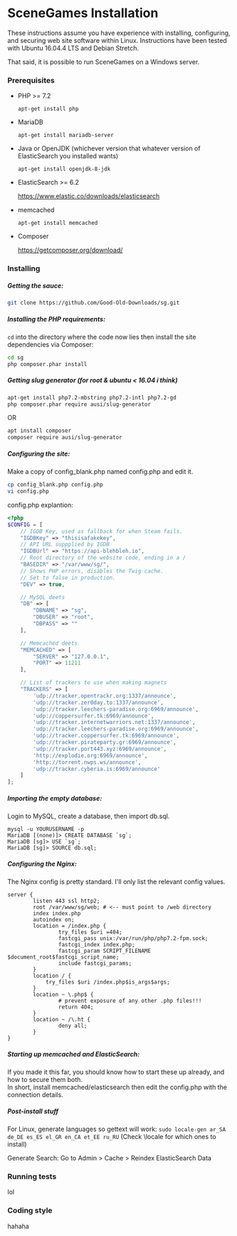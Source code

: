 # SceneGames Installation

These instructions assume you have experience with installing, configuring, and securing web site software within Linux. Instructions have been tested with Ubuntu 16.04.4 LTS and Debian Stretch.

That said, it is possible to run SceneGames on a Windows server.
### Prerequisites

- PHP >= 7.2

  `apt-get install php`
- MariaDB

  `apt-get install mariadb-server`
- Java or OpenJDK (whichever version that whatever version of ElasticSearch you installed wants)

  `apt-get install openjdk-8-jdk`
- ElasticSearch >= 6.2

  https://www.elastic.co/downloads/elasticsearch
- memcached

  `apt-get install memcached`
- Composer

  https://getcomposer.org/download/

### Installing
##### Getting the sauce:

```bash
git clone https://github.com/Good-Old-Downloads/sg.git
```

##### Installing the PHP requirements:
`cd` into the directory where the code now lies then install the site dependencies via Composer:
```bash
cd sg
php composer.phar install
```
##### Getting slug generator (for root & ubuntu < 16.04 i think)
```bash
apt-get install php7.2-mbstring php7.2-intl php7.2-gd
php composer.phar require ausi/slug-generator
```
OR
```bash
apt install composer
composer require ausi/slug-generator
```

##### Configuring the site:
Make a copy of config_blank.php named config.php and edit it.
```bash
cp config_blank.php config.php
vi config.php
```
config.php explantion:
```php
<?php
$CONFIG = [
    // IGDB Key, used as fallback for when Steam fails.
    "IGDBKey" => "thisisafakekey",
    // API URL suppplied by IGDB
    "IGDBUrl" => "https://api-blehbleh.io",
    // Root directory of the website code, ending in a /
    "BASEDIR" => "/var/www/sg/",
    // Shows PHP errors, disables the Twig cache.
    // Set to false in production.
    "DEV" => true,

    // MySQL deets
    "DB" => [
        "DBNAME" => "sg",
        "DBUSER" => "root",
        "DBPASS" => ""
    ],

    // Memcached deets
    "MEMCACHED" => [
        "SERVER" => "127.0.0.1",
        "PORT" => 11211
    ],

    // List of trackers to use when making magnets
    "TRACKERS" => [
        'udp://tracker.opentrackr.org:1337/announce',
        'udp://tracker.zer0day.to:1337/announce',
        'udp://tracker.leechers-paradise.org:6969/announce',
        'udp://coppersurfer.tk:6969/announce',
        'udp://tracker.internetwarriors.net:1337/announce',
        'udp://tracker.leechers-paradise.org:6969/announce',
        'udp://tracker.coppersurfer.tk:6969/announce',
        'udp://tracker.pirateparty.gr:6969/announce',
        'udp://tracker.port443.xyz:6969/announce',
        'http://explodie.org:6969/announce',
        'http://torrent.nwps.ws/announce',
        'udp://tracker.cyberia.is:6969/announce'
    ]
];
```

##### Importing the empty database:
Login to MySQL, create a database, then import db.sql.
```
mysql -u YOURUSERNAME -p
MariaDB [(none)]> CREATE DATABASE `sg`;
MariaDB [sg]> USE `sg`;
MariaDB [sg]> SOURCE db.sql;
```

##### Configuring the Nginx:
The Nginx config is pretty standard. I'll only list the relevant config values.
```nginx
server {
        listen 443 ssl http2;
        root /var/www/sg/web; # <-- must point to /web directory
        index index.php
        autoindex on;
        location = /index.php {
                try_files $uri =404;
                fastcgi_pass unix:/var/run/php/php7.2-fpm.sock;
                fastcgi_index index.php;
                fastcgi_param SCRIPT_FILENAME $document_root$fastcgi_script_name;
                include fastcgi_params;
        }
        location / {
            try_files $uri /index.php$is_args$args;
        }
        location ~ \.php$ {
                # prevent exposure of any other .php files!!!
                return 404;
        }
        location ~ /\.ht {
                deny all;
        }
}
```

##### Starting up memcached and ElasticSearch:
If you made it this far, you should know how to start these up already, and how to secure them both.  
In short, install memcached/elasticsearch then edit the config.php with the connection details.

##### Post-install stuff
For Linux, generate languages so gettext will work:
`sudo locale-gen ar_SA de_DE es_ES el_GR en_CA et_EE ru_RU` (Check \locale for which ones to install)

Generate Search:
Go to Admin > Cache > Reindex ElasticSearch Data

### Running tests
lol

### Coding style
hahaha
